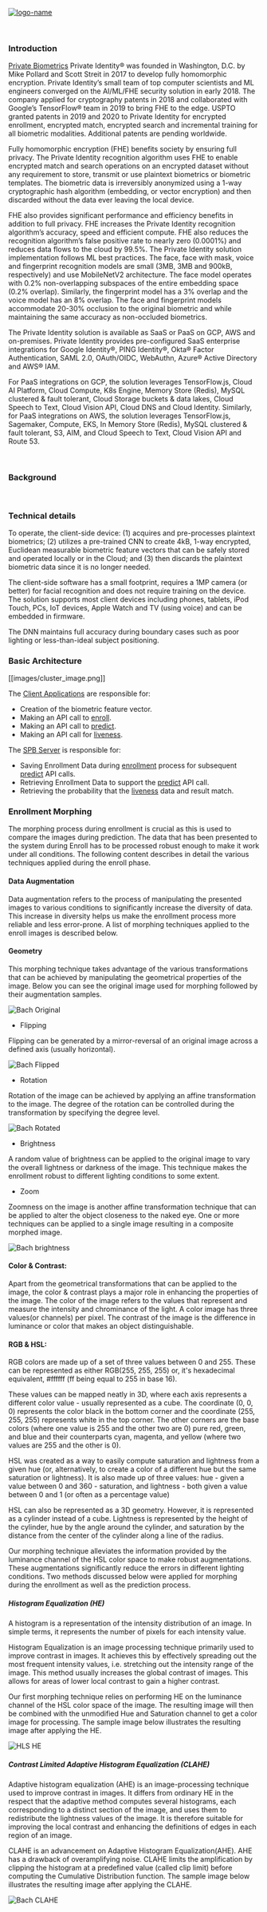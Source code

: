 [![logo-name](https://www.private.id/static_home/images/Private-Identity-Logo-1.png)](https://www.private.id/)

<br/>


### Introduction 

[Private Biometrics](https://en.wikipedia.org/wiki/Private_biometrics) Private Identity® was founded in Washington, D.C. by Mike Pollard and Scott Streit in 2017 to develop fully homomorphic encryption. Private Identity’s small team of top computer scientists and ML engineers converged on the AI/ML/FHE security solution in early 2018. The company applied for cryptography patents in 2018 and collaborated with Google’s TensorFlow® team in 2019 to bring FHE to the edge. USPTO granted patents in 2019 and 2020 to Private Identity for encrypted enrollment, encrypted match, encrypted search and incremental training for all biometric modalities. Additional patents are pending worldwide. 

Fully homomorphic encryption (FHE) benefits society by ensuring full privacy. The Private Identity recognition algorithm uses FHE to enable encrypted match and search operations on an encrypted dataset without any requirement to store, transmit or use plaintext biometrics or biometric templates. The biometric data is irreversibly anonymized using a 1-way cryptographic hash algorithm (embedding, or vector encryption) and then discarded without the data ever leaving the local device. 

FHE also provides significant performance and efficiency benefits in addition to full privacy. FHE increases the Private Identity recognition algorithm’s accuracy, speed and efficient compute. FHE also reduces the recognition algorithm’s false positive rate to nearly zero (0.0001%) and reduces data flows to the cloud by 99.5%. 
The Private Identity solution implementation follows ML best practices. The face, face with mask, voice and fingerprint recognition models are small (3MB, 3MB and 900kB, respectively) and use MobileNetV2 architecture. The face model operates with 0.2% non-overlapping subspaces of the entire embedding space (0.2% overlap). Similarly, the fingerprint model has a 3% overlap and the voice model has an 8% overlap.  The face and fingerprint models accommodate 20-30% occlusion to the original biometric and while maintaining the same accuracy as non-occluded biometrics. 

The Private Identity solution is available as SaaS or PaaS on GCP, AWS and on-premises. Private Identity provides pre-configured SaaS enterprise integrations for Google Identity®, PING Identity®, Okta® Factor Authentication, SAML 2.0, OAuth/OIDC, WebAuthn, Azure® Active Directory and AWS® IAM. 

For PaaS integrations on GCP, the solution leverages TensorFlow.js, Cloud AI Platform, Cloud Compute, K8s Engine, Memory Store (Redis), MySQL clustered & fault tolerant, Cloud Storage buckets & data lakes, Cloud Speech to Text, Cloud Vision API, Cloud DNS and Cloud Identity.  Similarly, for PaaS integrations on AWS, the solution leverages TensorFlow.js, Sagemaker, Compute, EKS, In Memory Store (Redis), MySQL clustered & fault tolerant, S3, AIM, and Cloud Speech to Text, Cloud Vision API and Route 53. 

<br/>

### Background


<br/>


### Technical details

To operate, the client-side device: (1) acquires and pre-processes plaintext biometrics; (2) utilizes a pre-trained CNN to create 4kB, 1-way encrypted, Euclidean measurable biometric feature vectors that can be safely stored and operated locally or in the Cloud; and (3) then discards the plaintext biometric data since it is no longer needed.

The client-side software has a small footprint, requires a 1MP camera (or better) for facial recognition and does not require training on the device. The solution supports most client devices including phones, tablets, iPod Touch, PCs, IoT devices, Apple Watch and TV (using voice) and can be embedded in firmware.

The DNN maintains full accuracy during boundary cases such as poor lighting or less-than-ideal subject positioning.<br/>

### Basic Architecture

[[images/cluster_image.png]]

The [Client Applications](https://github.com/openinfer/PrivateIdentity/wiki/Client-applications) are responsible for:
* Creation of the biometric feature vector. 	
* Making an API call to [enroll](https://github.com/openinfer/PrivateIdentity/wiki/ieee-2410-standard-for-biometric-privacy-(SBP)-server#API-Enroll-Overview).	
* Making an API call to [predict](https://github.com/openinfer/PrivateIdentity/wiki/ieee-2410-standard-for-biometric-privacy-(SBP)-server#predict-overview).  
* Making an API call for [liveness](https://github.com/openinfer/PrivateIdentity/wiki/ieee-2410-standard-for-biometric-privacy-(SBP)-server#liveness-overview).


The [SPB Server](https://github.com/openinfer/PrivateIdentity/wiki/ieee-2410-standard-for-biometric-privacy-(SBP)-server#sbp-api-overview) is responsible for:
* Saving Enrollment Data during [enrollment](https://github.com/openinfer/PrivateIdentity/wiki/ieee-2410-standard-for-biometric-privacy-(SBP)-server#API-Enroll-Overview) process for subsequent [predict](https://github.com/openinfer/PrivateIdentity/wiki/ieee-2410-standard-for-biometric-privacy-(SBP)-server#predict-overview) API calls. 
* Retrieving Enrollment Data to support the [predict](https://github.com/openinfer/PrivateIdentity/wiki/ieee-2410-standard-for-biometric-privacy-(SBP)-server#predict-overview) API call.  
* Retrieving the probability that the [liveness](https://github.com/openinfer/PrivateIdentity/wiki/ieee-2410-standard-for-biometric-privacy-(SBP)-server#liveness-overview) data and result match.

### Enrollment Morphing

The morphing process during enrollment is crucial as this is used to compare the images during prediction. The data that has been presented to the system during Enroll has to be processed robust enough to make it work under all conditions. The following content describes in detail the various techniques applied during the enroll phase.

#### Data Augmentation

Data augmentation refers to the process of manipulating the presented images to various conditions to significantly increase the diversity of data. This increase in diversity helps us make the enrollment process more reliable and less error-prone. A list of morphing techniques applied to the enroll images is described below.

#### Geometry

This morphing technique takes advantage of the various transformations that can be achieved by manipulating the geometrical properties of the image. Below you can see the original image used for morphing followed by their augmentation samples.

![Bach Original](https://github.com/openinfer/PrivateIdentity/blob/master/images/bach.jpg)

* Flipping

Flipping can be generated by a mirror-reversal of an original image across a defined axis (usually horizontal).

![Bach Flipped](https://github.com/openinfer/PrivateIdentity/blob/master/images/sample_aug_4910.png)

* Rotation

Rotation of the image can be achieved by applying an affine transformation to the image. The degree of the rotation can be controlled during the transformation by specifying the degree level.

![Bach Rotated](https://github.com/openinfer/PrivateIdentity/blob/master/images/sample_aug_2541.png)

* Brightness

A random value of brightness can be applied to the original image to vary the overall lightness or darkness of the image. This technique makes the enrollment robust to different lighting conditions to some extent.

* Zoom

Zoomness on the image is another affine transformation technique that can be applied to alter the object closeness to the naked eye. One or more techniques can be applied to a single image resulting in a composite morphed image.

![Bach brightness](https://github.com/openinfer/PrivateIdentity/blob/master/images/sample_aug_4844.png)

#### Color & Contrast:

Apart from the geometrical transformations that can be applied to the image, the color & contrast plays a major role in enhancing the properties of the image. The color of the image refers to the values that represent and measure the intensity and chrominance of the light.  A color image has three values(or channels) per pixel. The contrast of the image is the difference in luminance or color that makes an object distinguishable.

#### RGB & HSL:

RGB colors are made up of a set of three values between 0 and 255. These can be represented as either RGB(255, 255, 255) or, it's hexadecimal equivalent, #ffffff (ff being equal to 255 in base 16).

These values can be mapped neatly in 3D, where each axis represents a different color value - usually represented as a cube. The coordinate (0, 0, 0) represents the color black in the bottom corner and the coordinate (255, 255, 255) represents white in the top corner. The other corners are the base colors (where one value is 255 and the other two are 0) pure red, green, and blue and their counterparts cyan, magenta, and yellow (where two values are 255 and the other is 0).

HSL was created as a way to easily compute saturation and lightness from a given hue (or, alternatively, to create a color of a different hue but the same saturation or lightness). It is also made up of three values: hue - given a value between 0 and 360 - saturation, and lightness - both given a value between 0 and 1 (or often as a percentage value)

HSL can also be represented as a 3D geometry. However, it is represented as a cylinder instead of a cube. Lightness is represented by the height of the cylinder, hue by the angle around the cylinder, and saturation by the distance from the center of the cylinder along a line of the radius.

Our morphing technique alleviates the information provided by the luminance channel of the HSL color space to make robust augmentations. These augmentations significantly reduce the errors in different lighting conditions.
Two methods discussed below were applied for morphing during the enrollment as well as the prediction process.

##### Histogram Equalization (HE)

A histogram is a representation of the intensity distribution of an image. In simple terms, it represents the number of pixels for each intensity value.

Histogram Equalization is an image processing technique primarily used to improve contrast in images. It achieves this by effectively spreading out the most frequent intensity values, i.e. stretching out the intensity range of the image. This method usually increases the global contrast of images. This allows for areas of lower local contrast to gain a higher contrast.

Our first morphing technique relies on performing HE on the luminance channel of the HSL color space of the image. The resulting image will then be combined with the unmodified Hue and Saturation channel to get a color image for processing. The sample image below illustrates the resulting image after applying the HE.

![HLS HE](https://github.com/openinfer/PrivateIdentity/blob/master/images/hls.jpg)

##### Contrast Limited Adaptive Histogram Equalization (CLAHE)

Adaptive histogram equalization (AHE) is an image-processing technique used to improve contrast in images. It differs from ordinary HE in the respect that the adaptive method computes several histograms, each corresponding to a distinct section of the image, and uses them to redistribute the lightness values of the image. It is therefore suitable for improving the local contrast and enhancing the definitions of edges in each region of an image.

CLAHE is an advancement on Adaptive Histogram Equalization(AHE). AHE has a drawback of overamplifying noise. CLAHE limits the amplification by clipping the histogram at a predefined value (called clip limit) before computing the Cumulative Distribution function. The sample image below illustrates the resulting image after applying the CLAHE.

![Bach CLAHE](https://github.com/openinfer/PrivateIdentity/blob/master/images/clahe.jpg)